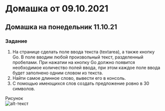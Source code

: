 # Домашка от 09.10.2021

## Домашка на понедельник 11.10.21
###  Задание 
1. На странице сделать поле ввода текста (textarea), а также кнопку Go. В поле вводим любой произвольный текст, разделенный пробелами. При нажатии на кнопку Go должно появится необходимое количество полей ввода, при этом каждое поле ввода будет заполнено одним словом из текста. 
2. Найти самое длинное слово, вывести его в консоль. 
3. С помощью имеющихся слов создать предложение ровно в 30 символов. 

Рисунок  
![alt-текст]( "Домашка")

